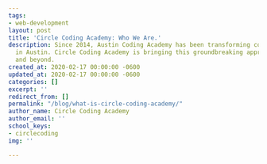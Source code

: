 ```yaml
---
tags:
- web-development
layout: post
title: 'Circle Coding Academy: Who We Are.'
description: Since 2014, Austin Coding Academy has been transforming coding education
  in Austin. Circle Coding Academy is bringing this groundbreaking approach to Dallas,
  and beyond.
created_at: 2020-02-17 00:00:00 -0600
updated_at: 2020-02-17 00:00:00 -0600
categories: []
excerpt: ''
redirect_from: []
permalink: "/blog/what-is-circle-coding-academy/"
author_name: Circle Coding Academy
author_email: ''
school_keys:
- circlecoding
img: ''

---
```

